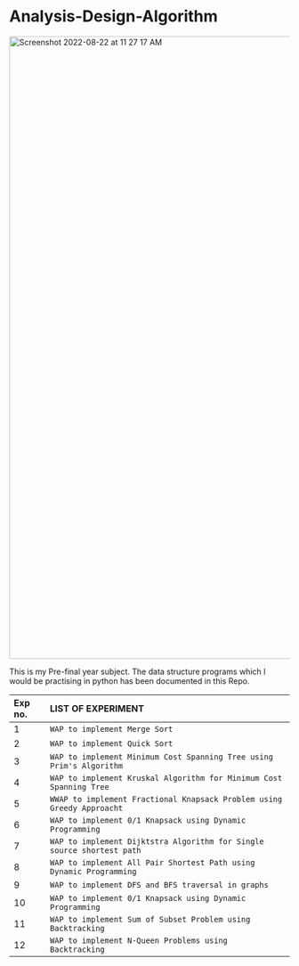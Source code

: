 # Analysis-Design-Algorithm

<img width="1119" alt="Screenshot 2022-08-22 at 11 27 17 AM" src="https://user-images.githubusercontent.com/96412583/185849339-00c19d1a-9665-44fa-94af-17d72fc521ab.png">

This is my Pre-final year subject. The data structure programs which I would be practising in python has been documented in this Repo.

| Exp no.   | LIST OF EXPERIMENT |
| :-------- | :-------- |
| 1         | `WAP to implement Merge Sort`   |
| 2         | `WAP to implement Quick Sort`   |
| 3         | `WAP to implement Minimum Cost Spanning Tree using Prim's Algorithm`   |
| 4         | `WAP to implement Kruskal Algorithm for Minimum Cost Spanning Tree`   |
| 5         | `WWAP to implement Fractional Knapsack Problem using Greedy Approacht`   |
| 6         | `WAP to implement 0/1 Knapsack using Dynamic Programming`   |
| 7         | `WAP to implement Dijktstra Algorithm for Single source shortest path`   |
| 8         | `WAP to implement All Pair Shortest Path using Dynamic Programming`   |
| 9         | `WAP to implement DFS and BFS traversal in graphs`   |
| 10        | `WAP to implement 0/1 Knapsack using Dynamic Programming`   |
| 11        | `WAP to implement Sum of Subset Problem using Backtracking`   |
| 12        | `WAP to implement N-Queen Problems using Backtracking`   |
